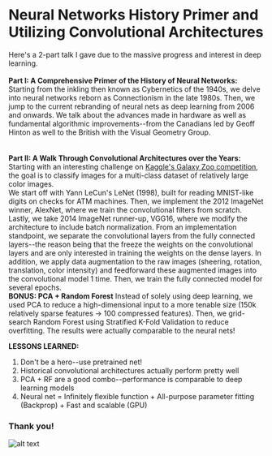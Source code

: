 # Neural Networks History Primer and Utilizing  Convolutional Architectures

Here's a 2-part talk I gave due to the massive progress and interest in deep learning.  
<br>
**Part I: A Comprehensive Primer of the History of Neural Networks:**
Starting from the inkling then known as Cybernetics of the 1940s, we delve into neural networks reborn as Connectionism in the late 1980s. Then, we jump to the current rebranding of neural nets as deep learning from 2006 and onwards. We talk about the advances made in hardware as well as fundamental algorithmic improvements--from the Canadians led by Geoff Hinton as well to the British with the Visual Geometry Group.  
<br>  
**Part II: A Walk Through Convolutional Architectures over the Years:**
Starting with an interesting challenge on 
[Kaggle's Galaxy Zoo competition](https://www.kaggle.com/c/galaxy-zoo-the-galaxy-challenge), the goal is to classify images for a multi-class dataset of relatively large color images.  
We start off with Yann LeCun's LeNet (1998), built for reading MNIST-like digits on checks for ATM machines. Then, we implement the 2012 ImageNet winner, AlexNet, where we train the convolutional filters from scratch. Lastly, we take 2014 ImageNet runner-up, VGG16, where we modify the architecture to include batch normalization. From an implementation standpoint, we separate the convolutional layers from the fully connected layers--the reason being that the freeze the weights on the convolutional layers and are only interested in training the weights on the dense layers. In addition, we apply data augmentation to the raw images (sheering, rotation, translation, color intensity) and feedforward these augmented images into the convolutional model 1 time. Then, we train the fully connected model for several epochs.  
**BONUS: PCA + Random Forest**
Instead of solely using deep learning, we used PCA to reduce a high-dimensional input to a more tenable size (150k relatively sparse features -> 100 compressed features). Then, we grid-search Random Forest using Stratified K-Fold Validation to reduce overfitting. The results were actually comparable to the neural nets!  

**LESSONS LEARNED:**
1. Don't be a hero--use pretrained net!  
2. Historical convolutional architectures actually perform pretty well
3. PCA + RF are a good combo--performance is comparable to deep learning models  
4. Neural net = Infinitely flexible function + All-purpose parameter fitting (Backprop) + Fast and scalable (GPU)  


### Thank you!

![alt text](https://upload.wikimedia.org/wikipedia/commons/7/74/Ngc5194.jpg "Galaxy")

